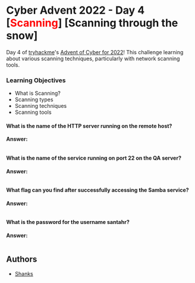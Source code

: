 # Cyber Advent 2022 - Day 4 [<span style="color:red;">Scanning</span>] [Scanning through the snow]

Day 4 of [tryhackme](https://tryhackme.com)'s [Advent of Cyber for 2022](https://tryhackme.com/christmas)! This challenge learning about various scanning techniques, particularly with network scanning tools.  


### Learning Objectives
- What is Scanning?
- Scanning types
- Scanning techniques
- Scanning tools

#### What is the name of the HTTP server running on the remote host?


**Answer:**
```

```

#### What is the name of the service running on port 22 on the QA server?


**Answer:**
```

```

#### What flag can you find after successfully accessing the Samba service?



**Answer:**
```

```

#### What is the password for the username santahr?



**Answer:**
```

```

## Authors

- [Shanks](https://github.com/HunterShanks)
